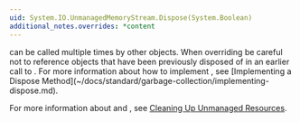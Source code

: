 ```yaml
---
uid: System.IO.UnmanagedMemoryStream.Dispose(System.Boolean)
additional_notes.overrides: *content
---
```


<p>
      <xref href="System.ComponentModel.Component.Dispose"></xref> can be called multiple times by other objects. When overriding <xref href="System.IO.UnmanagedMemoryStream.Dispose(System.Boolean)"></xref> be careful not to reference objects that have been previously disposed of in an earlier call to <xref href="System.ComponentModel.Component.Dispose"></xref>. For more information about how to implement <xref href="System.IO.UnmanagedMemoryStream.Dispose(System.Boolean)"></xref>, see [Implementing a Dispose Method](~/docs/standard/garbage-collection/implementing-dispose.md).  
  
 For more information about <xref href="System.ComponentModel.Component.Dispose"></xref> and <xref href="System.Object.Finalize"></xref>, see [Cleaning Up Unmanaged Resources](~/docs/standard/garbage-collection/unmanaged.md).</p>


